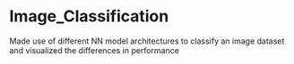 # Image_Classification
Made use of different NN model architectures to classify an image dataset and visualized the differences in performance
